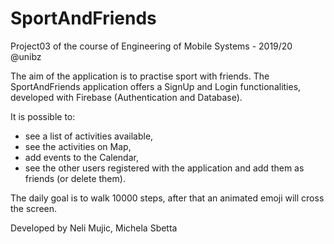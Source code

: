 # SportAndFriends
Project03 of the course of Engineering of Mobile Systems - 2019/20 @unibz

The aim of the application is to practise sport with friends. The SportAndFriends application offers a SignUp and Login functionalities, developed with Firebase (Authentication and Database).

It is possible to:

-  see a list of activities available,
-  see the activities on Map,
-  add events to the Calendar,
-  see the other users registered with the application and add them as friends (or delete them).

The daily goal is to walk 10000 steps, after that an animated emoji will cross the screen.

Developed by Neli Mujic, Michela Sbetta
